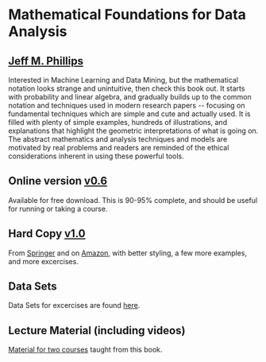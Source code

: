 # Mathematical Foundations for Data Analysis
## [Jeff M. Phillips](http://www.cs.utah.edu/~jeffp)

Interested in Machine Learning and Data Mining, but the mathematical notation looks strange and unintuitive, then check this book out.  It starts with probability and linear algebra, and gradually builds up to the common notation and techniques used in modern research papers -- focusing on fundamental techniques which are simple and cute and actually used.  It is filled with plenty of simple examples, hundreds of illustrations, and explanations that highlight the geometric interpretations of what is going on.  The abstract mathematics and analysis techniques and models are motivated by real problems and readers are reminded of the ethical considerations inherent in using these powerful tools.  

## Online version [v0.6](versions/M4D-v0.6.pdf)
Available for free download.  This is 90-95% complete, and should be useful for running or taking a course.  

## Hard Copy [v1.0](https://www.springer.com/us/book/9783030623401) 
From [Springer](https://www.springer.com/us/book/9783030623401) and on [Amazon](https://www.amazon.com/Mathematical-Foundations-Analysis-Springer-Sciences/dp/3030623408), with better styling, a few more examples, and more excercises.  

## Data Sets
Data Sets for excercises are found [here](data/).

## Lecture Material (including videos)
[Material for two courses](lectures/) taught from this book.
